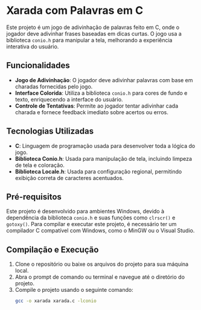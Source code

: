 # Xarada com Palavras em C

Este projeto é um jogo de adivinhação de palavras feito em C, onde o jogador deve adivinhar frases baseadas em dicas curtas. O jogo usa a biblioteca `conio.h` para manipular a tela, melhorando a experiência interativa do usuário.

## Funcionalidades

- **Jogo de Adivinhação**: O jogador deve adivinhar palavras com base em charadas fornecidas pelo jogo.
- **Interface Colorida**: Utiliza a biblioteca `conio.h` para cores de fundo e texto, enriquecendo a interface do usuário.
- **Controle de Tentativas**: Permite ao jogador tentar adivinhar cada charada e fornece feedback imediato sobre acertos ou erros.

## Tecnologias Utilizadas

- **C**: Linguagem de programação usada para desenvolver toda a lógica do jogo.
- **Biblioteca Conio.h**: Usada para manipulação de tela, incluindo limpeza de tela e coloração.
- **Biblioteca Locale.h**: Usada para configuração regional, permitindo exibição correta de caracteres acentuados.

## Pré-requisitos

Este projeto é desenvolvido para ambientes Windows, devido à dependência da biblioteca `conio.h` e suas funções como `clrscr()` e `gotoxy()`. Para compilar e executar este projeto, é necessário ter um compilador C compatível com Windows, como o MinGW ou o Visual Studio.

## Compilação e Execução

1. Clone o repositório ou baixe os arquivos do projeto para sua máquina local.
2. Abra o prompt de comando ou terminal e navegue até o diretório do projeto.
3. Compile o projeto usando o seguinte comando:
   ```bash
   gcc -o xarada xarada.c -lconio
